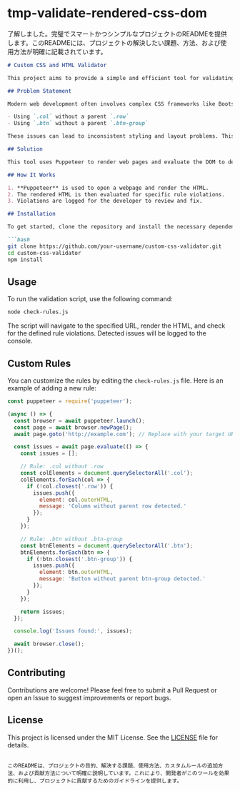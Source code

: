# tmp-validate-rendered-css-dom

了解しました。完璧でスマートかつシンプルなプロジェクトのREADMEを提供します。このREADMEには、プロジェクトの解決したい課題、方法、および使用方法が明確に記載されています。

```markdown
# Custom CSS and HTML Validator

This project aims to provide a simple and efficient tool for validating rendered HTML against custom CSS rules. It uses Puppeteer to render web pages and checks for specific violations of best practices or framework-specific rules in the HTML and CSS structure.

## Problem Statement

Modern web development often involves complex CSS frameworks like Bootstrap. However, developers may unintentionally misuse these frameworks, leading to issues such as:

- Using `.col` without a parent `.row`
- Using `.btn` without a parent `.btn-group`

These issues can lead to inconsistent styling and layout problems. This project aims to automate the detection of such issues in rendered HTML to ensure adherence to best practices.

## Solution

This tool uses Puppeteer to render web pages and evaluate the DOM to detect specific CSS and HTML rule violations. It allows developers to easily identify and fix structural issues in their web pages.

## How It Works

1. **Puppeteer** is used to open a webpage and render the HTML.
2. The rendered HTML is then evaluated for specific rule violations.
3. Violations are logged for the developer to review and fix.

## Installation

To get started, clone the repository and install the necessary dependencies:

```bash
git clone https://github.com/your-username/custom-css-validator.git
cd custom-css-validator
npm install
```

## Usage

To run the validation script, use the following command:

```bash
node check-rules.js
```

The script will navigate to the specified URL, render the HTML, and check for the defined rule violations. Detected issues will be logged to the console.

## Custom Rules

You can customize the rules by editing the `check-rules.js` file. Here is an example of adding a new rule:

```javascript
const puppeteer = require('puppeteer');

(async () => {
  const browser = await puppeteer.launch();
  const page = await browser.newPage();
  await page.goto('http://example.com'); // Replace with your target URL

  const issues = await page.evaluate(() => {
    const issues = [];

    // Rule: .col without .row
    const colElements = document.querySelectorAll('.col');
    colElements.forEach(col => {
      if (!col.closest('.row')) {
        issues.push({
          element: col.outerHTML,
          message: 'Column without parent row detected.'
        });
      }
    });

    // Rule: .btn without .btn-group
    const btnElements = document.querySelectorAll('.btn');
    btnElements.forEach(btn => {
      if (!btn.closest('.btn-group')) {
        issues.push({
          element: btn.outerHTML,
          message: 'Button without parent btn-group detected.'
        });
      }
    });

    return issues;
  });

  console.log('Issues found:', issues);

  await browser.close();
})();
```

## Contributing

Contributions are welcome! Please feel free to submit a Pull Request or open an Issue to suggest improvements or report bugs.

## License

This project is licensed under the MIT License. See the [LICENSE](LICENSE) file for details.
```

このREADMEは、プロジェクトの目的、解決する課題、使用方法、カスタムルールの追加方法、および貢献方法について明確に説明しています。これにより、開発者がこのツールを効果的に利用し、プロジェクトに貢献するためのガイドラインを提供します。
